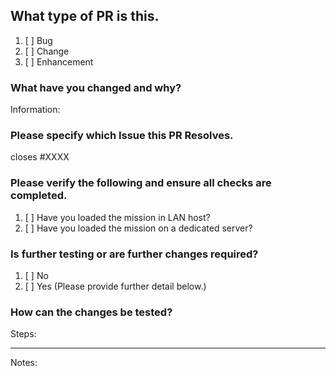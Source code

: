 ## What type of PR is this.
1. [ ] Bug
2. [ ] Change
3. [ ] Enhancement

### What have you changed and why?
Information:


### Please specify which Issue this PR Resolves.
closes #XXXX

### Please verify the following and ensure all checks are completed.

1. [ ] Have you loaded the mission in LAN host?
2. [ ] Have you loaded the mission on a dedicated server?

### Is further testing or are further changes required?
1. [ ] No
2. [ ] Yes (Please provide further detail below.)

### How can the changes be tested?
Steps:

********************************************************
Notes:
